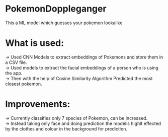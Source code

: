 # PokemonDoppleganger
This a ML model which guesses your pokemon lookalike

# What is used:
-> Used CNN Models to extract embeddings of Pokemons and store them in a CSV file.<br>
-> Used models to extract the facial embeddings of a person who is using the app.<br>
-> Then with the help of Cosine Similarity Algorithm Predicted the most closest pokemon.

# Improvements:
-> Currently classifies only 7 species of Pokemon, can be increased.<br>
-> Instead taking only face and doing prediction the modelis highlt effected by the clothes and colour in the background for prediction.
